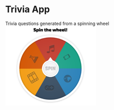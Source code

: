 # Trivia App

Trivia questions generated from a spinning wheel
<img src="trivia.png" height="250" />
